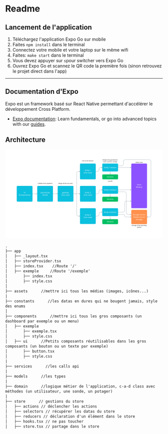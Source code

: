 # Readme

## Lancement de l'application

1. Téléchargez l'application Expo Go sur mobile
2. Faites `npm install` dans le terminal
3. Connectez votre mobile et votre laptop sur le même wifi
4. Faites: `make start` dans le terminal
5. Vous devez appuyer sur `s`pour switcher vers Expo Go
6. Ouvrez Expo Go et scannez le QR code la première fois (sinon retrouvez le projet direct dans l'app)

---

## Documentation d'Expo

Expo est un framework basé sur React Native permettant d'accélérer le développement Cross Platform.

- [Expo documentation](https://docs.expo.dev/): Learn fundamentals, or go into advanced topics with our [guides](https://docs.expo.dev/guides).

## Architecture

![alt text](architecture.png)

```
.
├── app
│   ├── _layout.tsx
│   ├── storeProvider.tsx
│   ├── index.tsx    //Route '/'
│   ├── exemple     //Route '/exemple'
│       ├── index.tsx
│       ├── style.css
│
├── assets      //mettre ici tous les médias (images, icônes...)
|
├── constants      //les datas en dures qui ne bougent jamais, style des enums
│
├── components      //mettre ici tous les gros composants (un dashboard par exemple ou un menu)
│   ├── exemple
│       ├── exemple.tsx
│       ├── style.css
│   ├── ui      //Petits composants réutilisables dans les gros composants (un bouton ou un texte par exemple)
│       ├── button.tsx
│       ├── style.css
|
├── services      //les calls api
|
├── models      //les types
|
├── domain      //logique métier de l'application, c-a-d class avec méthodes (un utilisateur, une sonde, un potager)
|
├── store      // gestions du store
│   ├── actions // déclencher les actions
│   ├── selectors // récupérer les datas du store
│   ├── reducers // déclaration d'un élément dans le store
│   ├── hooks.tsx // ne pas toucher
│   ├── store.tsx // partage dans le store
```
